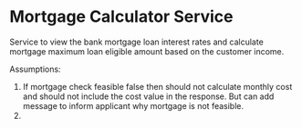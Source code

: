 # Mortgage Calculator Service
Service to view the bank mortgage loan interest rates and calculate mortgage maximum loan eligible amount based on the customer income.

Assumptions:
1) If mortgage check feasible false then should not calculate monthly cost and should not include the cost value in the response. But can add message to inform applicant why mortgage is not feasible.
2) 
